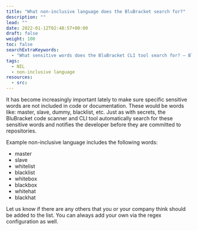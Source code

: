 ```yaml
---
title: "What non-inclusive language does the BluBracket search for?"
description: ""
lead: ""
date: 2022-01-12T02:48:57+00:00
draft: false
weight: 100
toc: false
searchExtraKeywords:
  - "What sensitive words does the BluBracket CLI tool search for? – BluBracket"
tags:
  - NIL
  - non-inclusive language
resources:
  - src:
---
```


It has become increasingly important lately to make sure specific sensitive words are not included in code or documentation. These would be words like: master, slave, dummy, blacklist, etc. Just as with secrets, the BluBracket code scanner and CLI tool automatically search for these sensitive words and notifies the developer before they are committed to repositories.

Example non-inclusive language includes the following words:

- master
- slave
- whitelist
- blacklist
- whitebox
- blackbox
- whitehat
- blackhat

Let us know if there are any others that you or your company think should be added to the list. You can always add your own via the regex configuration as well.
